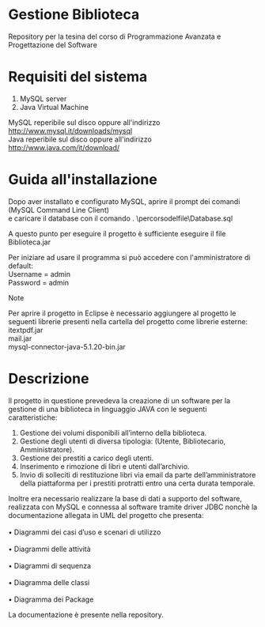# Gestione Biblioteca
Repository per la tesina del corso di Programmazione Avanzata e Progettazione del Software

# Requisiti del sistema
1. MySQL server
2. Java Virtual Machine

MySQL reperibile sul disco oppure all'indirizzo  http://www.mysql.it/downloads/mysql <br/>
Java reperibile sul disco oppure all'indirizzo  http://www.java.com/it/download/

# Guida all'installazione

Dopo aver installato e configurato MySQL, aprire il prompt dei comandi (MySQL Command Line Client)<br/>
e caricare il database con il comando \. \percorsodelfile\Database.sql <br/>

A questo punto per eseguire il progetto è sufficiente eseguire il file Biblioteca.jar

Per iniziare ad usare il programma si può accedere con l'amministratore di default:<br/>
Username = admin<br/>
Password = admin<br/>

Note

Per aprire il progetto in Eclipse è necessario aggiungere al progetto le seguenti librerie presenti
nella cartella del progetto come librerie esterne:<br/>
itextpdf.jar<br/>
mail.jar<br/>
mysql-connector-java-5.1.20-bin.jar<br/>

# Descrizione

Il progetto in questione prevedeva la creazione di un software per la gestione di una biblioteca in linguaggio JAVA con le seguenti caratteristiche:
1.	Gestione dei volumi disponibili all’interno della biblioteca.
2.	Gestione degli utenti di diversa tipologia: (Utente, Bibliotecario, Amministratore).
3.	Gestione dei prestiti a carico degli utenti.
4.	Inserimento e rimozione di libri e utenti dall’archivio.
5.	Invio di solleciti di restituzione libri via email da parte dell’amministratore della piattaforma per i prestiti protratti entro una certa durata temporale.

Inoltre era necessario realizzare la base di dati a supporto del software, realizzata con MySQL e connessa al software tramite driver JDBC nonchè la documentazione allegata in UML del progetto che presenta:<br/><br/>
•	Diagrammi dei casi d’uso e scenari di utilizzo<br/><br/>
•	Diagrammi delle attività<br/><br/>
•	Diagrammi di sequenza<br/><br/>
•	Diagramma delle classi<br/><br/>
•	Diagramma dei Package<br/>

La documentazione è presente nella repository.
